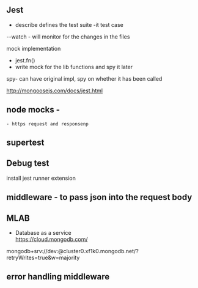 ## Jest 
- describe defines the test suite
-it test case

--watch - will monitor for the changes in the  files

mock implementation 
 - jest.fn()
 - write mock for the lib functions and spy it later 

spy- can have original impl, spy on whether it has been called

 http://mongoosejs.com/docs/jest.html

 ## node mocks - 
    - https request and responsenp
 ## supertest

 ## Debug test 
  install jest runner extension
## middleware - to pass json into the request body

## MLAB
 - Database as a service  
 https://cloud.mongodb.com/ 

 mongodb+srv://dev:<password>@cluster0.xf1k0.mongodb.net/<dbname>?retryWrites=true&w=majority

 ## error handling middleware